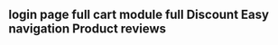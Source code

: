 login page full
cart module full
Discount
Easy navigation
Product reviews
---------------------------------------
